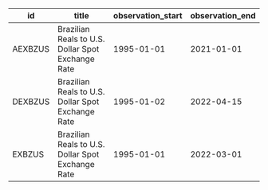 | id      | title                                             | observation_start   | observation_end   |
|---------|---------------------------------------------------|---------------------|-------------------|
| AEXBZUS | Brazilian Reals to U.S. Dollar Spot Exchange Rate | 1995-01-01          | 2021-01-01        |
| DEXBZUS | Brazilian Reals to U.S. Dollar Spot Exchange Rate | 1995-01-02          | 2022-04-15        |
| EXBZUS  | Brazilian Reals to U.S. Dollar Spot Exchange Rate | 1995-01-01          | 2022-03-01        |